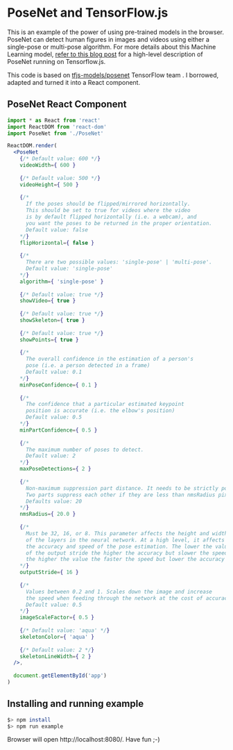 # PoseNet and TensorFlow.js

This is an example of the power of using pre-trained models in the browser. PoseNet can detect human figures in images and videos using either a single-pose or multi-pose algorithm. For more details about this Machine Learning model, [refer to this blog post](https://medium.com/tensorflow/real-time-human-pose-estimation-in-the-browser-with-tensorflow-js-7dd0bc881cd5) for a high-level description of PoseNet running on Tensorflow.js.

This code is based on [tfjs-models/posenet](https://github.com/tensorflow/tfjs-models/tree/master/posenet) TensorFlow team . I borrowed, adapted and turned it into a React component.

## PoseNet React Component
```jsx
import * as React from 'react'
import ReactDOM from 'react-dom'
import PoseNet from './PoseNet'

ReactDOM.render(
  <PoseNet
    {/* Default value: 600 */}
    videoWidth={ 600 }
    
    {/* Default value: 500 */}
    videoHeight={ 500 }
    
    {/*
      If the poses should be flipped/mirrored horizontally. 
      This should be set to true for videos where the video 
      is by default flipped horizontally (i.e. a webcam), and 
      you want the poses to be returned in the proper orientation.
      Default value: false
    */}
    flipHorizontal={ false }
    
    {/*
      There are two possible values: 'single-pose' | 'multi-pose'.
      Default value: 'single-pose'
    */}
    algorithm={ 'single-pose' }
    
    {/* Default value: true */}
    showVideo={ true }
    
    {/* Default value: true */}
    showSkeleton={ true }
    
    {/* Default value: true */}
    showPoints={ true }
    
    {/*
      The overall confidence in the estimation of a person's
      pose (i.e. a person detected in a frame)
      Default value: 0.1
    */}
    minPoseConfidence={ 0.1 }
    
    {/*
      The confidence that a particular estimated keypoint
      position is accurate (i.e. the elbow's position)
      Default value: 0.5
    */}
    minPartConfidence={ 0.5 }
    
    {/* 
      The maximum number of poses to detect.
      Default value: 2
    */}
    maxPoseDetections={ 2 }
    
    {/*
      Non-maximum suppression part distance. It needs to be strictly positive. 
      Two parts suppress each other if they are less than nmsRadius pixels away. 
      Defaults value: 20
    */}
    nmsRadius={ 20.0 }
    
    {/*
      Must be 32, 16, or 8. This parameter affects the height and width 
      of the layers in the neural network. At a high level, it affects 
      the accuracy and speed of the pose estimation. The lower the value 
      of the output stride the higher the accuracy but slower the speed, 
      the higher the value the faster the speed but lower the accuracy
    */}
    outputStride={ 16 }
    
    {/*
      Values between 0.2 and 1. Scales down the image and increase 
      the speed when feeding through the network at the cost of accuracy.
      Default value: 0.5
    */}
    imageScaleFactor={ 0.5 }
    
    {/* Default value: 'aqua' */}
    skeletonColor={ 'aqua' }
    
    {/* Default value: 2 */}
    skeletonLineWidth={ 2 }
  />,
  
  document.getElementById('app')
)
```
## Installing and running example
```sh
$> npm install
$> npm run example
```

Browser will open http://localhost:8080/. Have fun ;-)
